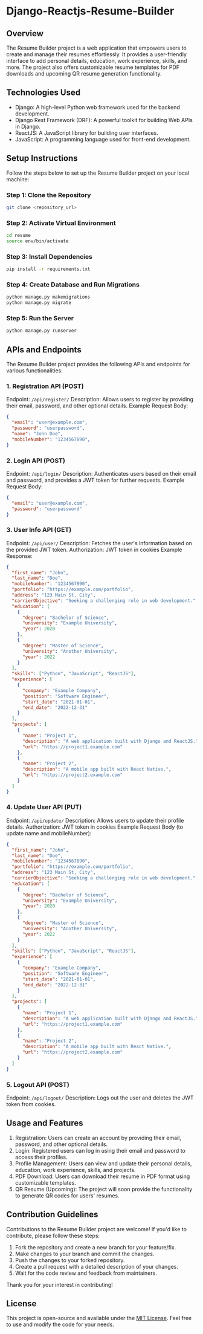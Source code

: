 # Django-Reactjs-Resume-Builder



## Overview
The Resume Builder project is a web application that empowers users to create and manage their resumes effortlessly. It provides a user-friendly interface to add personal details, education, work experience, skills, and more. The project also offers customizable resume templates for PDF downloads and upcoming QR resume generation functionality.

## Technologies Used
- Django: A high-level Python web framework used for the backend development.
- Django Rest Framework (DRF): A powerful toolkit for building Web APIs in Django.
- ReactJS: A JavaScript library for building user interfaces.
- JavaScript: A programming language used for front-end development.

## Setup Instructions
Follow the steps below to set up the Resume Builder project on your local machine:

### Step 1: Clone the Repository
```bash
git clone <repository_url>
```

### Step 2: Activate Virtual Environment
```bash
cd resume
source env/bin/activate
```

### Step 3: Install Dependencies
```bash
pip install -r requirements.txt
```

### Step 4: Create Database and Run Migrations
```bash
python manage.py makemigrations
python manage.py migrate
```

### Step 5: Run the Server
```bash
python manage.py runserver
```

## APIs and Endpoints
The Resume Builder project provides the following APIs and endpoints for various functionalities:

### 1. Registration API (POST)
Endpoint: `/api/register/`
Description: Allows users to register by providing their email, password, and other optional details.
Example Request Body:
```json
{
  "email": "user@example.com",
  "password": "userpassword",
  "name": "John Doe",
  "mobileNumber": "1234567890",
}
```

### 2. Login API (POST)
Endpoint: `/api/login/`
Description: Authenticates users based on their email and password, and provides a JWT token for further requests.
Example Request Body:
```json
{
  "email": "user@example.com",
  "password": "userpassword"
}
```

### 3. User Info API (GET)
Endpoint: `/api/user/`
Description: Fetches the user's information based on the provided JWT token.
Authorization: JWT token in cookies
Example Response:
```json
{
  "first_name": "John",
  "last_name": "Doe",
  "mobileNumber": "1234567890",
  "portfolio": "https://example.com/portfolio",
  "address": "123 Main St, City",
  "carrierObjective": "Seeking a challenging role in web development.",
  "education": [
    {
      "degree": "Bachelor of Science",
      "university": "Example University",
      "year": 2020
    },
    {
      "degree": "Master of Science",
      "university": "Another University",
      "year": 2022
    }
  ],
  "skills": ["Python", "JavaScript", "ReactJS"],
  "experience": [
    {
      "company": "Example Company",
      "position": "Software Engineer",
      "start_date": "2021-01-01",
      "end_date": "2022-12-31"
    }
  ],
  "projects": [
    {
      "name": "Project 1",
      "description": "A web application built with Django and ReactJS.",
      "url": "https://project1.example.com"
    },
    {
      "name": "Project 2",
      "description": "A mobile app built with React Native.",
      "url": "https://project2.example.com"
    }
  ]
}

```

### 4. Update User API (PUT)
Endpoint: `/api/update/`
Description: Allows users to update their profile details.
Authorization: JWT token in cookies
Example Request Body (to update name and mobileNumber):
```json
{
  "first_name": "John",
  "last_name": "Doe",
  "mobileNumber": "1234567890",
  "portfolio": "https://example.com/portfolio",
  "address": "123 Main St, City",
  "carrierObjective": "Seeking a challenging role in web development.",
  "education": [
    {
      "degree": "Bachelor of Science",
      "university": "Example University",
      "year": 2020
    },
    {
      "degree": "Master of Science",
      "university": "Another University",
      "year": 2022
    }
  ],
  "skills": ["Python", "JavaScript", "ReactJS"],
  "experience": [
    {
      "company": "Example Company",
      "position": "Software Engineer",
      "start_date": "2021-01-01",
      "end_date": "2022-12-31"
    }
  ],
  "projects": [
    {
      "name": "Project 1",
      "description": "A web application built with Django and ReactJS.",
      "url": "https://project1.example.com"
    },
    {
      "name": "Project 2",
      "description": "A mobile app built with React Native.",
      "url": "https://project2.example.com"
    }
  ]
}

```

### 5. Logout API (POST)
Endpoint: `/api/logout/`
Description: Logs out the user and deletes the JWT token from cookies.

## Usage and Features
1. Registration: Users can create an account by providing their email, password, and other optional details.
2. Login: Registered users can log in using their email and password to access their profiles.
3. Profile Management: Users can view and update their personal details, education, work experience, skills, and projects.
4. PDF Download: Users can download their resume in PDF format using customizable templates.
5. QR Resume (Upcoming): The project will soon provide the functionality to generate QR codes for users' resumes.

## Contribution Guidelines
Contributions to the Resume Builder project are welcome! If you'd like to contribute, please follow these steps:

1. Fork the repository and create a new branch for your feature/fix.
2. Make changes to your branch and commit the changes.
3. Push the changes to your forked repository.
4. Create a pull request with a detailed description of your changes.
5. Wait for the code review and feedback from maintainers.

Thank you for your interest in contributing!

## License
This project is open-source and available under the [MIT License](https://opensource.org/licenses/MIT). Feel free to use and modify the code for your needs.

